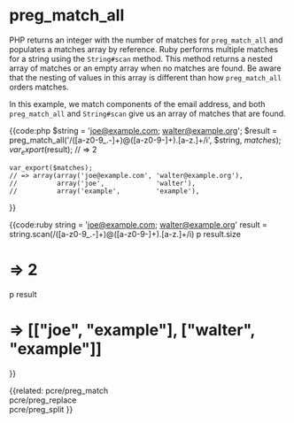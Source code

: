# preg_match_all

PHP returns an integer with the number of matches for `preg_match_all` and
populates a matches array by reference. Ruby performs multiple matches for a
string using the `String#scan` method. This method returns a nested array of
matches or an empty array when no matches are found. Be aware that the nesting
of values in this array is different than how `preg_match_all` orders matches.

In this example, we match components of the email address, and both
`preg_match_all` and `String#scan` give us an array of matches that are found.


{{code:php
    $string = 'joe@example.com; walter@example.org';
    $result = preg_match_all('/([a-z0-9_.-]+)@([a-z0-9-]+)\.[a-z.]+/i', 
              $string, $matches);
    var_export($result);
    // => 2

    var_export($matches);
    // => array(array('joe@example.com', 'walter@example.org'),
    //          array('joe',             'walter'),
    //          array('example',         'example'),
}}


{{code:ruby
string = 'joe@example.com; walter@example.org'
result = string.scan(/([a-z0-9_.-]+)@([a-z0-9-]+)\.[a-z.]+/i)
p result.size
# => 2

p result
# => [["joe", "example"], ["walter", "example"]]
}}


{{related:
    pcre/preg_match           
    pcre/preg_replace         
    pcre/preg_split
}}
